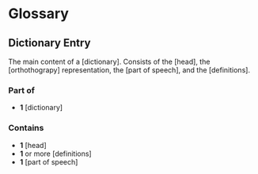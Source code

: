 Glossary
========


Dictionary Entry
----------------

The main content of a [dictionary]. Consists of the [head], the
[orthothograpy] representation, the [part of speech], and the
[definitions].

### Part of

 * **1** [dictionary]

### Contains

 * **1** [head]
 * **1** or more [definitions]
 * **1** [part of speech]

<!--

Diacritic
=========

Noun
====

Inanimate
=========

Animate
=======

NI
==

A [part of speech].

### Subcategories

 * NI-1
 * NI-2
 * NI-3

-->
